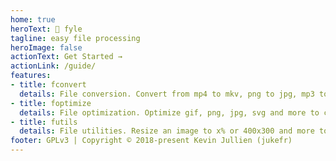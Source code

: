 ```yaml
---
home: true
heroText: 📁 fyle
tagline: easy file processing
heroImage: false
actionText: Get Started →
actionLink: /guide/
features:
- title: fconvert
  details: File conversion. Convert from mp4 to mkv, png to jpg, mp3 to wav and many, many more.
- title: foptimize
  details: File optimization. Optimize gif, png, jpg, svg and more to come.
- title: futils
  details: File utilities. Resize an image to x% or 400x300 and more to come.
footer: GPLv3 | Copyright © 2018-present Kevin Jullien (jukefr)
---
```

